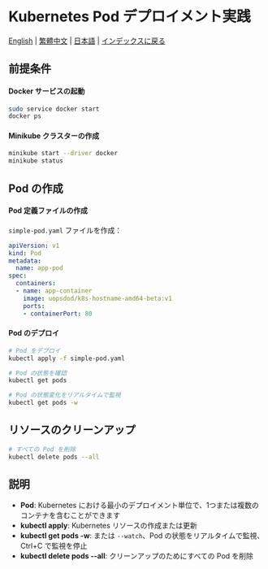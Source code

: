 # Kubernetes Pod デプロイメント実践

[English](../en/08_deploy_pods.md) | [繁體中文](../zh-tw/08_deploy_pods.md) | [日本語](../ja/08_deploy_pods.md) | [インデックスに戻る](../README.md)

## 前提条件

#### Docker サービスの起動
```bash
sudo service docker start
docker ps
```

#### Minikube クラスターの作成
```bash
minikube start --driver docker
minikube status
```

## Pod の作成

#### Pod 定義ファイルの作成
`simple-pod.yaml` ファイルを作成：

```yaml
apiVersion: v1
kind: Pod
metadata:
  name: app-pod
spec:
  containers:
  - name: app-container
    image: uopsdod/k8s-hostname-amd64-beta:v1
    ports:
    - containerPort: 80
```

#### Pod のデプロイ
```bash
# Pod をデプロイ
kubectl apply -f simple-pod.yaml

# Pod の状態を確認
kubectl get pods

# Pod の状態変化をリアルタイムで監視
kubectl get pods -w
```

## リソースのクリーンアップ
```bash
# すべての Pod を削除
kubectl delete pods --all
```

## 説明

- **Pod**: Kubernetes における最小のデプロイメント単位で、1つまたは複数のコンテナを含むことができます
- **kubectl apply**: Kubernetes リソースの作成または更新
- **kubectl get pods -w**: または `--watch`、Pod の状態をリアルタイムで監視、Ctrl+C で監視を停止
- **kubectl delete pods --all**: クリーンアップのためにすべての Pod を削除 